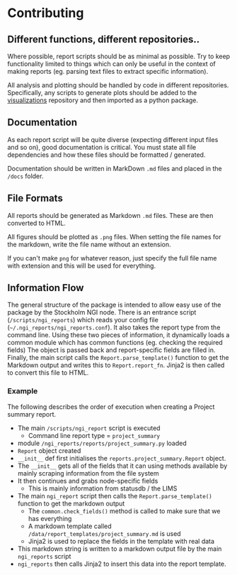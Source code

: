 # Contributing

## Different functions, different repositories..

Where possible, report scripts should be as minimal as possible. Try to keep
functionality limited to things which can only be useful in the context of making
reports (eg. parsing text files to extract specific information).

All analysis and plotting should be handled by code in different repositories.
Specifically, any scripts to generate plots should be added to the
[visualizations](https://github.com/NationalGenomicsInfrastructure/visualizations) repository and
then imported as a python package.

## Documentation
As each report script will be quite diverse (expecting different input files
and so on), good documentation is critical. You must state all file
dependencies and how these files should be formatted / generated.

Documentation should be written in MarkDown `.md` files and placed
in the `/docs` folder.

## File Formats
All reports should be generated as Markdown `.md` files. These are then
converted to HTML.

All figures should be plotted as `.png` files. When setting the file names
for the markdown, write the file name without an extension.

If you can't make `png` for whatever reason, just
specify the full file name with extension and this will be used for
everything.

## Information Flow
The general structure of the package is intended to allow easy use of
the package by the Stockholm NGI node. There is an entrance script
(`/scripts/ngi_reports`) which reads your config file (`~/.ngi_reports/ngi_reports.conf`).
It also takes the report type from the command line. Using these two pieces of information,
it dynamically loads a common module which has common functions (eg. checking the required fields)
The object is passed back and report-specific fields are filled in. Finally, the main script
calls the `Report.parse_template()` function to get the Markdown output
and writes this to `Report.report_fn`. Jinja2 is then called to convert
this file to HTML.

### Example
The following describes the order of execution when creating a Project summary report.

* The main `/scripts/ngi_report` script is executed
    * Command line report type = `project_summary`
* module `/ngi_reports/reports/project_summary.py` loaded
* `Report` object created
* `__init__` def first initialises the `reports.project_summary.Report` object.
* The `__init__` gets all of the fields that it can using methods available by mainly scraping information from the file system
* It then continues and grabs node-specific fields
    * This is mainly information from statusdb / the LIMS
* The main `ngi_report` script then calls the `Report.parse_template()` function to get the markdown output
    * The  `common.check_fields()` method is called to make sure that we has everything
    * A markdown template called `/data/report_templates/project_summary.md` is used
    * Jinja2 is used to replace the fields in the template with real data
* This markdown string is written to a markdown output file by the main `ngi_reports` script
* `ngi_reports` then calls Jinja2 to insert this data into the report template.
